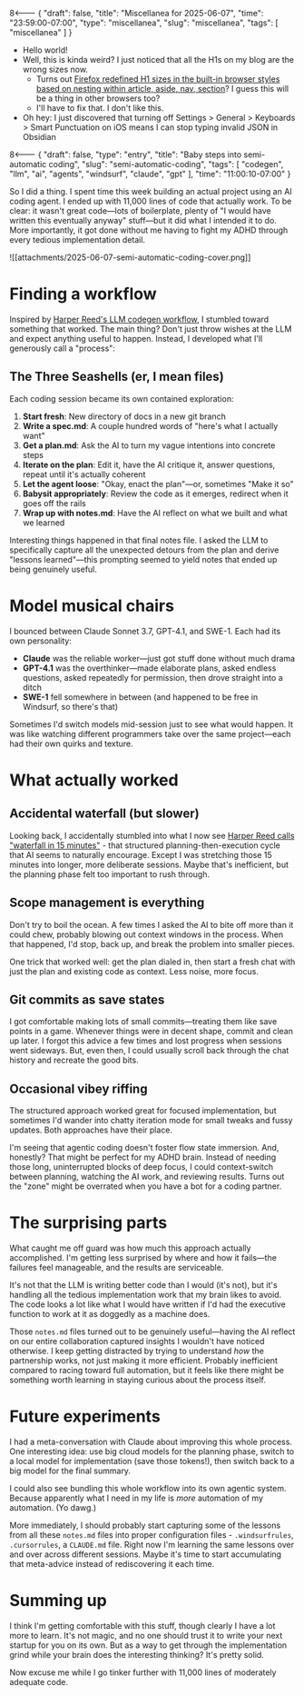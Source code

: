 8<--- { "draft": false, "title": "Miscellanea for 2025-06-07", "time": "23:59:00-07:00", "type": "miscellanea", "slug": "miscellanea", "tags": [ "miscellanea" ] }

- Hello world!
- Well, this is kinda weird? I just noticed that all the H1s on my blog are the wrong sizes now.
	- Turns out [Firefox redefined H1 sizes in the built-in browser styles based on nesting within article, aside, nav, section](https://developer.mozilla.org/en-US/blog/h1-element-styles/)? I guess this will be a thing in other browsers too?
	- I'll have to fix that. I don't like this.
- Oh hey: I just discovered that turning off Settings > General > Keyboards > Smart Punctuation on iOS means I can stop typing invalid JSON in Obsidian

8<--- { "draft": false, "type": "entry", "title": "Baby steps into semi-automatic coding", "slug": "semi-automatic-coding", "tags": [ "codegen", "llm", "ai", "agents", "windsurf", "claude", "gpt" ], "time": "11:00:10-07:00" }

So I did a thing. I spent time this week building an actual project using an AI coding agent. I ended up with 11,000 lines of code that actually work. To be clear: it wasn't great code—lots of boilerplate, plenty of "I would have written this eventually anyway" stuff—but it did what I intended it to do. More importantly, it got done without me having to fight my ADHD through every tedious implementation detail.

![[attachments/2025-06-07-semi-automatic-coding-cover.png]]

<!--more-->

<nav role="navigation" class="table-of-contents"></nav>

# Finding a workflow

Inspired by [Harper Reed's LLM codegen workflow](https://harper.blog/2025/02/16/my-llm-codegen-workflow-atm/), I stumbled toward something that worked. The main thing? Don't just throw wishes at the LLM and expect anything useful to happen. Instead, I developed what I'll generously call a "process":

## The Three Seashells (er, I mean files)

Each coding session became its own contained exploration:

1. **Start fresh**: New directory of docs in a new git branch
2. **Write a spec.md**: A couple hundred words of "here's what I actually want"
3. **Get a plan.md**: Ask the AI to turn my vague intentions into concrete steps
4. **Iterate on the plan**: Edit it, have the AI critique it, answer questions, repeat until it's actually coherent
5. **Let the agent loose**: "Okay, enact the plan"—or, sometimes "Make it so" 
6. **Babysit appropriately**: Review the code as it emerges, redirect when it goes off the rails
7. **Wrap up with notes.md**: Have the AI reflect on what we built and what we learned

Interesting things happened in that final notes file. I asked the LLM to specifically capture all the unexpected detours from the plan and derive "lessons learned"—this prompting seemed to yield notes that ended up being genuinely useful.

# Model musical chairs

I bounced between Claude Sonnet 3.7, GPT-4.1, and SWE-1. Each had its own personality:

- **Claude** was the reliable worker—just got stuff done without much drama
- **GPT-4.1** was the overthinker—made elaborate plans, asked endless questions, asked repeatedly for permission, then drove straight into a ditch
- **SWE-1** fell somewhere in between (and happened to be free in Windsurf, so there's that)

Sometimes I'd switch models mid-session just to see what would happen. It was like watching different programmers take over the same project—each had their own quirks and texture.

# What actually worked

## Accidental waterfall (but slower)

Looking back, I accidentally stumbled into what I now see [Harper Reed calls "waterfall in 15 minutes"](https://harper.blog/2025/04/10/waterfall-in-15-minutes-or-your-money-back/) - that structured planning-then-execution cycle that AI seems to naturally encourage. Except I was stretching those 15 minutes into longer, more deliberate sessions. Maybe that's inefficient, but the planning phase felt too important to rush through.

## Scope management is everything

Don't try to boil the ocean. A few times I asked the AI to bite off more than it could chew, probably blowing out context windows in the process. When that happened, I'd stop, back up, and break the problem into smaller pieces.

One trick that worked well: get the plan dialed in, then start a fresh chat with just the plan and existing code as context. Less noise, more focus.

## Git commits as save states

I got comfortable making lots of small commits—treating them like save points in a game. Whenever things were in decent shape, commit and clean up later. I forgot this advice a few times and lost progress when sessions went sideways. But, even then, I could usually scroll back through the chat history and recreate the good bits.

## Occasional vibey riffing

The structured approach worked great for focused implementation, but sometimes I'd wander into chatty iteration mode for small tweaks and fussy updates. Both approaches have their place.

I'm seeing that agentic coding doesn't foster flow state immersion. And, honestly? That might be perfect for my ADHD brain. Instead of needing those long, uninterrupted blocks of deep focus, I could context-switch between planning, watching the AI work, and reviewing results. Turns out the "zone" might be overrated when you have a bot for a coding partner.

# The surprising parts

What caught me off guard was how much this approach actually accomplished. I'm getting less surprised by where and how it fails—the failures feel manageable, and the results are serviceable.

It's not that the LLM is writing better code than I would (it's not), but it's handling all the tedious implementation work that my brain likes to avoid. The code looks a lot like what I would have written if I'd had the executive function to work at it as doggedly as a machine does.

Those `notes.md` files turned out to be genuinely useful—having the AI reflect on our entire collaboration captured insights I wouldn't have noticed otherwise. I keep getting distracted by trying to understand _how_ the partnership works, not just making it more efficient. Probably inefficient compared to racing toward full automation, but it feels like there might be something worth learning in staying curious about the process itself.

# Future experiments

I had a meta-conversation with Claude about improving this whole process. One interesting idea: use big cloud models for the planning phase, switch to a local model for implementation (save those tokens!), then switch back to a big model for the final summary.

I could also see bundling this whole workflow into its own agentic system. Because apparently what I need in my life is _more_ automation of my automation. (Yo dawg.)

More immediately, I should probably start capturing some of the lessons from all these `notes.md` files into proper configuration files - `.windsurfrules`, `.cursorrules`, a `CLAUDE.md` file. Right now I'm learning the same lessons over and over across different sessions. Maybe it's time to start accumulating that meta-advice instead of rediscovering it each time.

# Summing up

I think I'm getting comfortable with this stuff, though clearly I have a lot more to learn. It's not magic, and no one should trust it to write your next startup for you on its own. But as a way to get through the implementation grind while your brain does the interesting thinking? It's pretty solid.

Now excuse me while I go tinker further with 11,000 lines of moderately adequate code.
